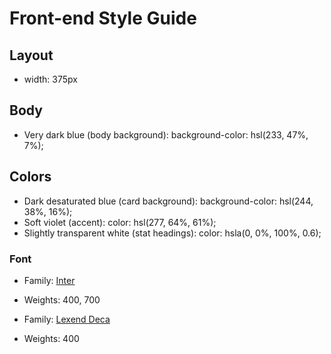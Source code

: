 # Front-end Style Guide

## Layout

- width: 375px

## Body

- Very dark blue (body background):
  background-color: hsl(233, 47%, 7%);

## Colors

- Dark desaturated blue (card background):
  background-color: hsl(244, 38%, 16%);
- Soft violet (accent):
  color: hsl(277, 64%, 61%);
- Slightly transparent white (stat headings):
  color: hsla(0, 0%, 100%, 0.6);

### Font

- Family: [Inter](https://fonts.google.com/specimen/Inter)
- Weights: 400, 700

- Family: [Lexend Deca](https://fonts.google.com/specimen/Lexend+Deca)
- Weights: 400
